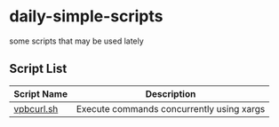 # daily-simple-scripts
some scripts that may be used lately

## Script List

| Script Name | Description |
| ----------- | ----------- |
| [vpbcurl.sh](vpbcurl.sh) | Execute commands concurrently using xargs |
